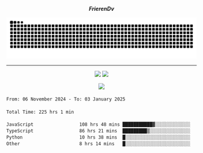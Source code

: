 ***<p align="center">FrierenDv</p>***

<div align="center">
  <picture>
      <source
    media="(prefers-color-scheme: dark)"
      srcset="https://raw.githubusercontent.com/platane/snk/output/github-contribution-grid-snake-dark.svg"
      />
    <source
      media="(prefers-color-scheme: light)"
      srcset="https://raw.githubusercontent.com/xct007/xct007/output/github-contribution-grid-snake.svg"
      />
    <img
      alt="Snake"
      src="https://raw.githubusercontent.com/xct007/xct007/output/github-contribution-grid-snake.svg"
      />
  </picture>

</div>

___
<p align="center">
  <img src="https://readme-stats-blush-eta.vercel.app/api/top-langs/?username=xct007&layout=compact" />
  <img src="https://readme-stats-blush-eta.vercel.app/api?username=xct007&show_icons=true&theme=transparent&hide_title=true&include_all_commits=true" />
</p>

<p align="center">
  <img src="https://github-profile-trophy.vercel.app/?username=xct007&theme=light&margin-w=15" />
</p>
<!--START_SECTION:waka-->

```txt
From: 06 November 2024 - To: 03 January 2025

Total Time: 225 hrs 1 min

JavaScript                 108 hrs 48 mins ███████████▓░░░░░░░░░░░░░   46.65 %
TypeScript                 86 hrs 21 mins  █████████▒░░░░░░░░░░░░░░░   37.03 %
Python                     10 hrs 38 mins  █░░░░░░░░░░░░░░░░░░░░░░░░   04.56 %
Other                      8 hrs 14 mins   █░░░░░░░░░░░░░░░░░░░░░░░░   03.53 %
```

<!--END_SECTION:waka-->
